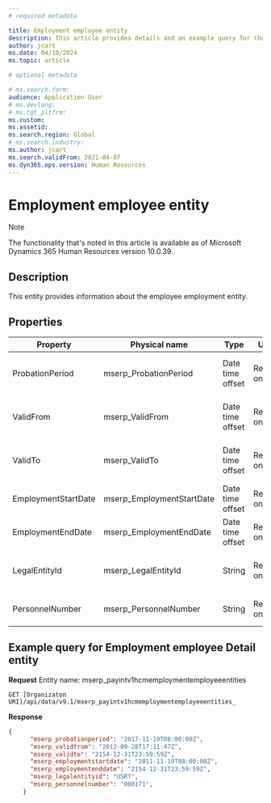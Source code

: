 ```yaml
---
# required metadata

title: Employment employee entity
description: This article provides details and an example query for the Employment employee entity in Microsoft Dynamics 365 Human Resources.
author: jcart
ms.date: 04/10/2024
ms.topic: article

# optional metadata

# ms.search.form: 
audience: Application User
# ms.devlang: 
# ms.tgt_pltfrm: 
ms.custom: 
ms.assetid: 
ms.search.region: Global
# ms.search.industry: 
ms.author: jcart
ms.search.validFrom: 2021-04-07
ms.dyn365.ops.version: Human Resources
---
```


# Employment employee entity

> [!NOTE]
> The functionality that's noted in this article is available as of Microsoft Dynamics 365 Human Resources version 10.0.39.

## Description
This entity provides information about the employee employment entity.

## Properties

| Property | Physical name | Type | Use | Description |
|---|---|---|---|---|
|ProbationPeriod | mserp_ProbationPeriod |Date time offset	|Read-only|	This is the probation period detail.|
| ValidFrom |mserp_ValidFrom |Date time offset|	Read-only|	The first date that employment is valid. |
|ValidTo| mserp_ValidTo |Date time offset|	Read-only	| The last date that employment is valid. |
|EmploymentStartDate |mserp_EmploymentStartDate| Date time offset	| Read-only	| The start date of employment. |
|EmploymentEndDate |mserp_EmploymentEndDate |Date time offset|	Read-only|	The end date of employment.|
|LegalEntityId |mserp_LegalEntityId |String	|Read-only|	Details of the legal entity assigned.|
|PersonnelNumber |mserp_PersonnelNumber |String |	Read-only|	Personnel number of the worker|

 
## Example query for Employment employee Detail entity

**Request**
Entity name: mserp_payintv1hcmemploymentemployeeentities

```http
GET [Organizaton URI]/api/data/v9.1/mserp_payintv1hcmemploymentemployeeentities_
```

**Response**

```json
{
      "mserp_probationperiod": "2017-11-19T08:00:00Z",
      "mserp_validfrom": "2012-09-28T17:11:47Z",
      "mserp_validto": "2154-12-31T23:59:59Z",
      "mserp_employmentstartdate": "2011-11-19T08:00:00Z",
      "mserp_employmentenddate": "2154-12-31T23:59:59Z",
      "mserp_legalentityid": "USRT",
      "mserp_personnelnumber": "000171",
    }
```


